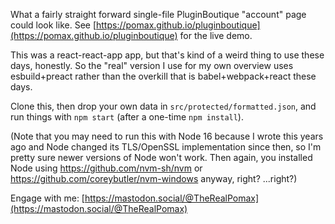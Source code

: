 What a fairly straight forward single-file PluginBoutique "account" page could look like. See [https://pomax.github.io/pluginboutique](https://pomax.github.io/pluginboutique) for the live demo.

This was a react-react-app app, but that's kind of a weird thing to use these days, honestly. So the "real" version I use for my own overview uses esbuild+preact rather than the overkill that is babel+webpack+react these days.

Clone this, then drop your own data in `src/protected/formatted.json`, and run things with `npm start` (after a one-time `npm install`).

(Note that you may need to run this with Node 16 because I wrote this years ago and Node changed its TLS/OpenSSL implementation since then, so I'm pretty sure newer versions of Node won't work. Then again, you installed Node using https://github.com/nvm-sh/nvm or https://github.com/coreybutler/nvm-windows anyway, right? ...right?)

Engage with me: [https://mastodon.social/@TheRealPomax](https://mastodon.social/@TheRealPomax)
